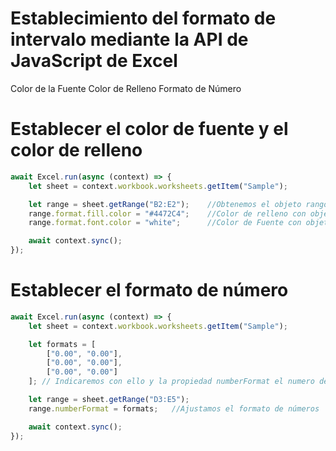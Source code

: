 # Establecimiento del formato de intervalo mediante la API de JavaScript de Excel
Color de la Fuente
Color de Relleno
Formato de Número

# Establecer el color de fuente y el color de relleno
```javascript
await Excel.run(async (context) => {
    let sheet = context.workbook.worksheets.getItem("Sample");

    let range = sheet.getRange("B2:E2");    //Obtenemos el objeto rango.
    range.format.fill.color = "#4472C4";    //Color de relleno con objeto rango.
    range.format.font.color = "white";      //Color de Fuente con objeto rango.

    await context.sync();
});
```
# Establecer el formato de número
```javascript
await Excel.run(async (context) => {
    let sheet = context.workbook.worksheets.getItem("Sample");

    let formats = [
        ["0.00", "0.00"],
        ["0.00", "0.00"],
        ["0.00", "0.00"]
    ]; // Indicaremos con ello y la propiedad numberFormat el numero de digitos decimales.

    let range = sheet.getRange("D3:E5");
    range.numberFormat = formats;   //Ajustamos el formato de números

    await context.sync();
});
```


